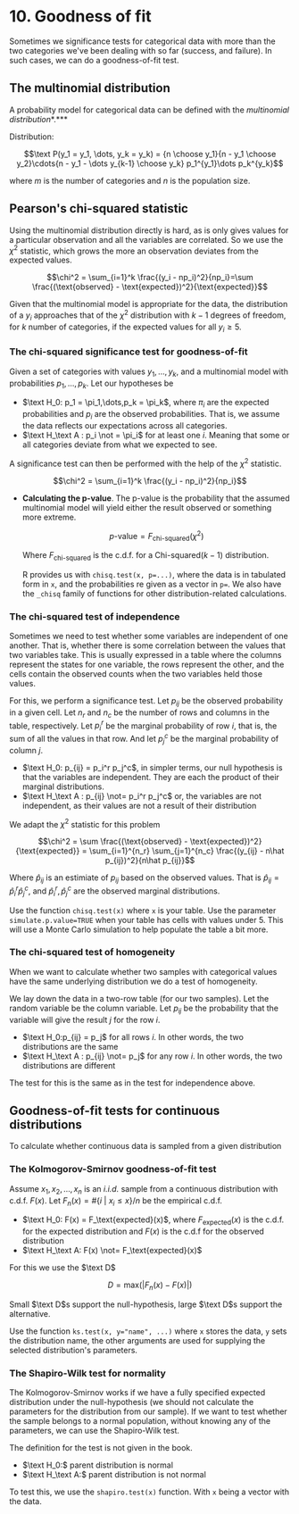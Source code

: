 # 10. Goodness of fit

Sometimes we significance tests for categorical data with more than the two categories we've been dealing with so far (success, and failure). In such cases, we can do a goodness-of-fit test.

## The multinomial distribution

A probability model for categorical data can be defined with the *multinomial distribution**.***

Distribution:

$$\text P(y_1 = y_1, \dots, y_k = y_k) = {n \choose y_1}{n - y_1 \choose y_2}\cdots{n - y_1 - \dots y_{k-1} \choose y_k} p_1^{y_1}\dots p_k^{y_k}$$

where $m$ is the number of categories and $n$ is the population size.

## Pearson's chi-squared statistic

Using the multinomial distribution directly is hard, as is only gives values for a particular observation and all the variables are correlated. So we use the $\chi^2$ statistic, which grows the more an observation deviates from the expected values.

$$\chi^2 = \sum_{i=1}^k \frac{(y_i - np_i)^2}{np_i}=\sum \frac{(\text{observed} - \text{expected})^2}{\text{expected}}$$

Given that the multinomial model is appropriate for the data, the distribution of a $y_i$ approaches that of the $\chi ^2$ distribution with $k-1$ degrees of freedom, for $k$ number of categories, if the expected values for all $y_i \geq 5$.

### The chi-squared significance test for goodness-of-fit

Given a set of categories with values $y_1,\dots, y_k$, and a multinomial model with probabilities $p_1,\dots,p_k$. Let our hypotheses be

- $\text H_0: p_1 = \pi_1,\dots,p_k = \pi_k$, where $\pi_i$ are the expected probabilities and $p_i$ are the observed probabilities. That is, we assume the data reflects our expectations across all categories.
- $\text H_\text A : p_i \not = \pi_i$ for at least one $i$. Meaning that some or all categories deviate from what we expected to see.

A significance test can then be performed with the help of the $\chi^2$ statistic.

$$\chi^2 = \sum_{i=1}^k \frac{(y_i - np_i)^2}{np_i}$$

- **Calculating the p-value**. The p-value is the probability that the assumed multinomial model will yield either the result observed or something more extreme.

    $$p\text{-value} = F_\text{chi-squared}\left(\chi^2\right)$$

    Where $F_\text{chi-squared}$ is the c.d.f. for a $\text{Chi-squared}(k-1)$ distribution.

    R provides us with `chisq.test(x, p=...)`, where the data is in tabulated form in `x`, and the probabilities re given as a vector in `p=`.
    We also have the `_chisq` family of functions for other distribution-related calculations.

### The chi-squared test of independence

Sometimes we need to test whether some variables are independent of one another. That is, whether there is some correlation between the values that two variables take. This is usually expressed in a table where the columns represent the states for one variable, the rows represent the other, and the cells contain the observed counts when the two variables held those values.

For this, we perform a significance test. Let $p_{ij}$ be the observed probability in a given cell. Let $n_r$ and $n_c$ be the number of rows and columns in the table, respectively. Let $p_i^r$ be the marginal probability of row $i$, that is, the sum of all the values in that row. And let $p_j^c$ be the marginal probability of column $j$.

- $\text H_0: p_{ij} = p_i^r p_j^c$, in simpler terms, our null hypothesis is that the variables are independent. They are each the product of their marginal distributions.
- $\text H_\text A : p_{ij} \not= p_i^r p_j^c$ or, the variables are not independent, as their values are not a result of their distribution

We adapt the $\chi^2$ statistic for this problem

$$\chi^2 = \sum \frac{(\text{observed} - \text{expected})^2}{\text{expected}} = \sum_{i=1}^{n_r} \sum_{j=1}^{n_c} \frac{(y_{ij} - n\hat p_{ij})^2}{n\hat p_{ij}}$$

Where $\hat p_{ij}$  is an estimiate of  $p_{ij}$ based on the observed values. That is  $\hat p_{ij} = \hat p_i^r \hat p_j^c$, and $\hat p_i^r, \hat p_j^c$ are the observed marginal distributions.

Use the function `chisq.test(x)` where `x` is your table. Use the parameter `simulate.p.value=TRUE` when your table has cells with values under 5. This will use a Monte Carlo simulation to help populate the table a bit more.

### The chi-squared test of homogeneity

When we want to calculate whether two samples with categorical values have the same underlying distribution we do a test of homogeneity.

We lay down the data in a two-row table (for our two samples). Let the random variable be the column variable. Let $p_{ij}$ be the probability that the variable will give the result $j$ for the row $i$.

- $\text H_0:p_{ij} = p_j$ for all rows $i$. In other words, the two distributions are the same
- $\text H_\text A : p_{ij} \not= p_j$ for any row $i$. In other words, the two distributions are different

The test for this is the same as in the test for independence above.

## Goodness-of-fit tests for continuous distributions

To calculate whether continuous data is sampled from a given distribution

### The Kolmogorov-Smirnov goodness-of-fit test

Assume $x_1,x_2,\dots,x_n$ is an *i.i.d.* sample from a continuous distribution
with c.d.f. $F(x)$. Let $F_n(x)= \#\{i\ |\ x_i \leq x \}/n$ be the empirical c.d.f.

- $\text H_0: F(x) = F_\text{expected}(x)$, where $F_\text{expected}(x)$ is the c.d.f. for the expected distribution and $F(x)$ is the c.d.f for the observed distribution
- $\text H_\text A: F(x) \not= F_\text{expected}(x)$

For this we use the $\text D$

$$D = \text{max}(|F_n(x)-F(x)|)$$

Small $\text D$s support the null-hypothesis, large $\text D$s support the alternative.

Use the function `ks.test(x, y="name", ...)` where `x` stores the data, `y` sets the distribution name, the other arguments are used for supplying the selected distribution's parameters.

### The Shapiro-Wilk test for normality

The Kolmogorov-Smirnov works if we have a fully specified expected distribution under the null-hypothesis (we should not calculate the parameters for the distribution from our sample). If we want to test whether the sample belongs to a normal population, without knowing any of the parameters, we can use the Shapiro-Wilk test.

The definition for the test is not given in the book.

- $\text H_0:$ parent distribution is normal
- $\text H_\text A:$ parent distribution is not normal

To test this, we use the `shapiro.test(x)` function. With `x` being a vector with the data.